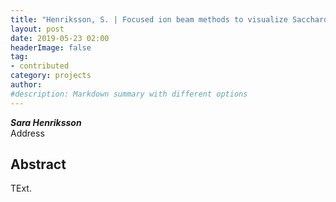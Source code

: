 ```yaml
---
title: "Henriksson, S. | Focused ion beam methods to visualize Saccharomyces pombe"
layout: post
date: 2019-05-23 02:00
headerImage: false
tag:
- contributed
category: projects
author:
#description: Markdown summary with different options
---
```


_**Sara  Henriksson**_<br/>
Address<br/>

## Abstract

TExt. <br/>
